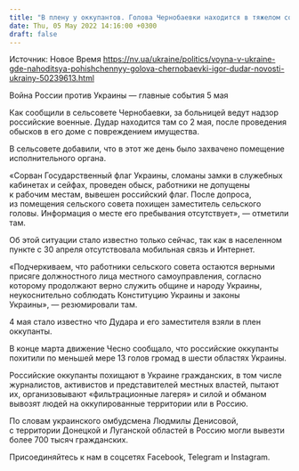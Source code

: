```yaml
---
title: "В плену у оккупантов. Голова Чернобаевки находится в тяжелом состоянии в больнице — сельсовет"
date: Thu, 05 May 2022 14:16:00 +0300
draft: false
---
```

Источник: Новое Время https://nv.ua/ukraine/politics/voyna-v-ukraine-gde-nahoditsya-pohishchennyy-golova-chernobaevki-igor-dudar-novosti-ukrainy-50239613.html


Война России против Украины — главные события 5 мая

 Как сообщили в сельсовете Чернобаевки, за больницей ведут надзор российские военные. Дудар находится там со 2 мая, после проведения обысков в его доме с повреждением имущества.

В сельсовете добавили, что в этот же день было захвачено помещение исполнительного органа.

«Сорван Государственный флаг Украины, сломаны замки в служебных кабинетах и ​​сейфах, проведен обыск, работники не допущены к рабочим местам, вывешен российский флаг. После допроса, из помещения сельского совета похищен заместитель сельского головы. Информация о месте его пребывания отсутствует», — отметили там.

Об этой ситуации стало известно только сейчас, так как в населенном пункте с 30 апреля отсутствовала мобильная связь и Интернет.

«Подчеркиваем, что работники сельского совета остаются верными присяге должностного лица местного самоуправления, согласно которому продолжают верно служить общине и народу Украины, неукоснительно соблюдать Конституцию Украины и законы Украины», — резюмировали там.

4 мая стало известно что Дудара и его заместителя взяли в плен оккупанты.

В конце марта движение Чесно сообщало, что российские оккупанты похитили по меньшей мере 13 голов громад в шести областях Украины.

Российские оккупанты похищают в Украине гражданских, в том числе журналистов, активистов и представителей местных властей, пытают их, организовывают «фильтрационные лагеря» и силой и обманом вывозят людей на оккупированные территории или в Россию.

По словам украинского омбудсмена Людмилы Денисовой, с территории Донецкой и Луганской областей в Россию могли вывезти более 700 тысяч гражданских.

Присоединяйтесь к нам в соцсетях Facebook, Telegram и Instagram.
